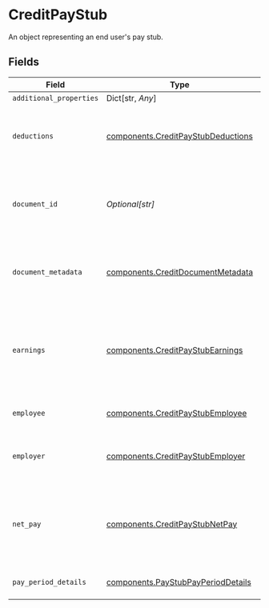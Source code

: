 # CreditPayStub

An object representing an end user's pay stub.


## Fields

| Field                                                                                     | Type                                                                                      | Required                                                                                  | Description                                                                               |
| ----------------------------------------------------------------------------------------- | ----------------------------------------------------------------------------------------- | ----------------------------------------------------------------------------------------- | ----------------------------------------------------------------------------------------- |
| `additional_properties`                                                                   | Dict[str, *Any*]                                                                          | :heavy_minus_sign:                                                                        | N/A                                                                                       |
| `deductions`                                                                              | [components.CreditPayStubDeductions](../../models/shared/creditpaystubdeductions.md)      | :heavy_check_mark:                                                                        | An object with the deduction information found on a pay stub.                             |
| `document_id`                                                                             | *Optional[str]*                                                                           | :heavy_check_mark:                                                                        | An identifier of the document referenced by the document metadata.                        |
| `document_metadata`                                                                       | [components.CreditDocumentMetadata](../../models/shared/creditdocumentmetadata.md)        | :heavy_check_mark:                                                                        | Object representing metadata pertaining to the document.                                  |
| `earnings`                                                                                | [components.CreditPayStubEarnings](../../models/shared/creditpaystubearnings.md)          | :heavy_check_mark:                                                                        | An object representing both a breakdown of earnings on a pay stub and the total earnings. |
| `employee`                                                                                | [components.CreditPayStubEmployee](../../models/shared/creditpaystubemployee.md)          | :heavy_check_mark:                                                                        | Data about the employee.                                                                  |
| `employer`                                                                                | [components.CreditPayStubEmployer](../../models/shared/creditpaystubemployer.md)          | :heavy_check_mark:                                                                        | Information about the employer on the pay stub.                                           |
| `net_pay`                                                                                 | [components.CreditPayStubNetPay](../../models/shared/creditpaystubnetpay.md)              | :heavy_check_mark:                                                                        | An object representing information about the net pay amount on the pay stub.              |
| `pay_period_details`                                                                      | [components.PayStubPayPeriodDetails](../../models/shared/paystubpayperioddetails.md)      | :heavy_check_mark:                                                                        | Details about the pay period.                                                             |